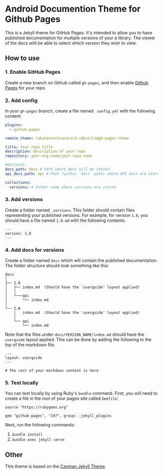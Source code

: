 # Android Documention Theme for Github Pages

This is a Jekyll theme for GitHub Pages. It's intended to allow you to have published documentation for multiple versions of your a library. The viewer of the docs wiill be able to select which version they wish to view.

## How to use

### 1. Enable GitHub Pages

Create a new branch on Github called `gh-pages`, and then enable [Github Pages](https://help.github.com/en/enterprise/2.15/user/articles/configuring-a-publishing-source-for-github-pages) for your repo.

### 2. Add config

In your `gh-pages` branch, create a file named `_config.yml` with the following content:

```yml
plugins:
  - github-pages

remote_theme: rakutentech/android-sdkutils@gh-pages-theme

title: Your repo title
description: Description of your repo
repository: your-org-name/your-repo-name

#Optional:
docs_path: docs # Path where docs will be stored
api_docs_path: api # Path (within `docs` path) where API docs are stored

collections: 
  versions: # Folder name where versions are stored
```

### 3. Add versions

Create a folder named `_versions`. This folder should contain files representing your published versions. For example, for version `1.0`, you should have a file named `1.0.md` with the following contents:

```
---
version: 1.0
---
```

### 4. Add docs for versions

Create a folder named `docs` which will contain the published documentation. The folder structure should look something like this:

```
docs 
│
├── 1.0
│   ├── index.md  (Should have the 'userguide' layout applied)
│   │
│   └───api
│       └── index.md
│
└── 2.0
    │   index.md  (Should have the 'userguide' layout applied)
    │
    └── api
        └── index.md
```

Note that the files under `docs/VERSION_NAME/index.md` should have the `userguide` layout applied. This can be done by adding the following to the top of the markdown file.

```
---
layout: userguide
---

# The rest of your markdown content is here
```

### 5. Test locally

You can test locally by using Ruby's `bundle` command. First, you will need to create a file in the root of your pages site called `Gemfile`:

```
source "https://rubygems.org"

gem "github-pages", "197", group: :jekyll_plugins
```

Next, run the following commands:

1. `bundle install`
2. `bundle exec jekyll serve`

## Other

This theme is based on the [Cayman Jekyll Theme](https://github.com/pages-themes/cayman).
